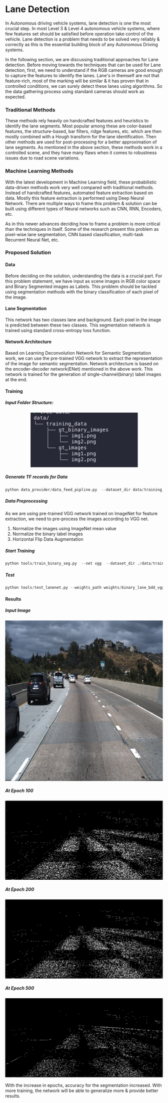 
# Lane Detection 
In Autonomous driving vehicle systems,  lane detection is one the most crucial step. In most Level 3 & Level 4 autonomous vehicle systems,  where few features set should be satisfied before operation take control of the vehicle.  Lane detection is a problem that needs to be solved very reliably & correctly as this is the essential building block of any Autonomous Driving systems. 

In the following section, we are discussing traditional approaches for Lane detection. Before moving towards the techniques that can be used for Lane detection, first, we need to understand if the RGB cameras are good enough to capture the features to identify the lanes. Lane's in themself are not that feature-rich, most of the marking will be similar & it has proven that in controlled conditions, we can surely detect these lanes using algorithms. So the data gathering process using standard cameras should work as expected.

### Traditional Methods
These methods rely heavily on handcrafted features and heuristics to identify the lane segments. Most popular among these are color-based features, the structure-based, bar filters, ridge features, etc. which are then mostly combined with a Hough transform for the lane identification. Then other methods are used for post-processing for a better approximation of lane segments.
As mentioned in the above section, these methods work in a controlled scene, and they have many flaws when it comes to robustness issues due to road scene variations. 

### Machine Learning Methods
With the latest development in Machine Learning field, these probabilistic data-driven methods work very well compared with traditional methods. Instead of handcrafted features, automated feature extraction based on data. Mostly this feature extraction is performed using Deep Neural Network. There are multiple ways to frame this problem & solution can be built using different types of Neural networks such as CNN, RNN, Encoders, etc. 

As in this newer advances deciding how to frame a problem is more critical than the techniques in itself.  Some of the research present this problem as pixel-wise lane segmentation,  CNN based classification, multi-task Recurrent Neural Net, etc. 

### Proposed Solution 

#### Data

Before deciding on the solution, understanding the data is a crucial part. For this problem statement, we have input as scene images in RGB color space and Binary Segmented images as Labels. 
This problem should be tackled using segmentation methods with the binary classification of each pixel of the image.

#### Lane Segmentation 
This network has two classes lane and background. Each pixel in the image is predicted between these two classes. This segmentation network is trained using standard cross-entropy loss function.

#### Network Architecture 
Based on Learning Deconvolution Network for Semantic Segmentation work, we can use the pre-trained VGG network to extract the representation of the image for semantic segmentation. 
Network architecture is based on the encoder-decoder network(ENet) mentioned in the above work. This network is trained for the generation of single-channel(binary) label images at the end.

#### Training

##### Input Folder Structure:
<p align="center">
<img src="assets/input_dir.png">
</p>

##### Generate TF records for Data
```python
python data_provider/data_feed_pipline.py  --dataset_dir data/training_data_example/ --tfrecords_dir ./data/training_data_example/tfrecords
```
##### Data Preprocessing

As we are using pre-trained VGG network trained on ImageNet for feature extraction, we need to pre-process the images according to VGG net.
1. Normalize the images using ImageNet mean value
2. Normalize the binary label images
3. Horizontal Flip Data Augmentation

##### Start Training

```python
python tools/train_binary_seg.py  --net vgg  --dataset_dir ./data/training_data_example
```

##### Test 

```python
python tools/test_lanenet.py --weights_path weights/binary_lane_bdd_vgg/binary_lane_bdd_vgg_2019-12-04-23-00-04.ckpt-751--image_path image-path
```


#### Results

##### Input Image
<p align="center">
<img src="assets/input_image.jpg" height="512" width="512">
</p>

##### At Epoch 100
<p align="center">
<img src="assets/100epoch_binary_mask_image.png">
</p>

##### At Epoch 200
<p align="center">
<img src="assets/200epoch_binary_mask_image.png">
</p>

##### At Epoch 500
<p align="center">
<img src="assets/500epoch_binary_mask_image.png">
</p>

With the increase in epochs, accuracy for the segmentation increased. With more training, the network will be able to generalize more & provide better results. 